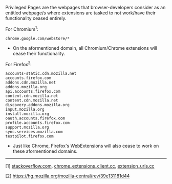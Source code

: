 Privileged Pages are the webpages that browser-developers consider as an entitled webpage/s where extensions are tasked to not work/have their functionality ceased entirely.

For Chromium<sup>1</sup>:
```
chrome.google.com/webstore/*
```

- On the aformentioned domain, all Chromium/Chrome extensions will cease their functionality.

For Firefox<sup>2</sup>:
```
accounts-static.cdn.mozilla.net
accounts.firefox.com
addons.cdn.mozilla.net
addons.mozilla.org
api.accounts.firefox.com
content.cdn.mozilla.net
content.cdn.mozilla.net
discovery.addons.mozilla.org
input.mozilla.org
install.mozilla.org
oauth.accounts.firefox.com
profile.accounts.firefox.com
support.mozilla.org
sync.services.mozilla.com
testpilot.firefox.com
```

- Just like Chrome, Firefox's WebExtensions will also cease to work on these aformentioned domains.


***

[1] [stackoverflow.com](https://stackoverflow.com/questions/11613371/chrome-extension-content-script-on-https-chrome-google-com-webstore/11614440#11614440), [chrome_extensions_client.cc](https://chromium.googlesource.com/chromium/src/+/ba355f657a607c74f0de82ad925a4dc1a7c9a95b/chrome/common/extensions/chrome_extensions_client.cc#235), [extension_urls.cc](https://chromium.googlesource.com/chromium/src/+/ba355f657a607c74f0de82ad925a4dc1a7c9a95b/extensions/common/extension_urls.cc#33)

[2] https://hg.mozilla.org/mozilla-central/rev/39e131181d44
